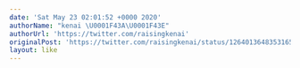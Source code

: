```yaml
---
date: 'Sat May 23 02:01:52 +0000 2020'
authorName: "kenai \U0001F43A\U0001F43E"
authorUrl: 'https://twitter.com/raisingkenai'
originalPost: 'https://twitter.com/raisingkenai/status/1264013648353165320'
layout: like
---
```

